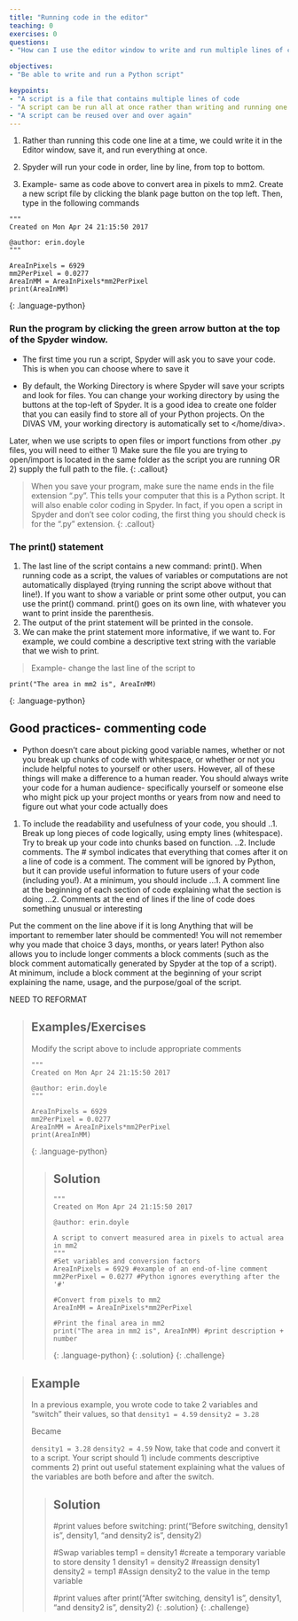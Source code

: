 ```yaml
---
title: "Running code in the editor"
teaching: 0
exercises: 0
questions:
- "How can I use the editor window to write and run multiple lines of code at once?"

objectives:
- "Be able to write and run a Python script"

keypoints:
- "A script is a file that contains multiple lines of code
- "A script can be run all at once rather than writing and running one line at a time"
- "A script can be reused over and over again"
---
```


1. Rather than running this code one line at a time, we could write it in the Editor window, save it, and run everything at once.

2. Spyder will run your code in order, line by line, from top to bottom.

3. Example- same as code above to convert area in pixels to mm2.  Create a new script file by clicking the blank page button on the top left.  Then, type in the following commands
~~~
"""
Created on Mon Apr 24 21:15:50 2017

@author: erin.doyle
"""

AreaInPixels = 6929
mm2PerPixel = 0.0277
AreaInMM = AreaInPixels*mm2PerPixel
print(AreaInMM)
~~~ 
{: .language-python}

### Run the program by clicking the green arrow button at the top of the Spyder window.

* The first time you run a script, Spyder will ask you to save your code.  This is when you can choose where to save it

* By default, the Working Directory is where Spyder will save your scripts and look for files.  You can change your working directory by using the buttons at the top-left of Spyder.  It is a good idea to create one folder that you can easily find to store all of your Python projects.   On the DIVAS VM, your working directory is automatically set to </home/diva>.

Later, when we use scripts to open files or import functions from other .py files, you will need to either 1) Make sure the file you are trying to open/import is located in the same folder as the script you are running OR 2) supply the full path to the file.
{: .callout}


> When you save your program, make sure the name ends in the file extension “.py”.  This tells  your computer that this is a Python script.  It will also enable color coding in Spyder.  In fact, if you open a script in Spyder and don’t see color coding, the first thing you should check is for the “.py” extension.
{: .callout}

### The print() statement
1. The last line of the script contains a new command: print().  When running code as a script, the values of variables or computations are not automatically displayed (trying running the script above without that line!).  If you want to show a variable or print some other output, you can use the print() command.  print() goes on its own line, with whatever you want to print inside the parenthesis.
2. The output of the print statement will be printed in the console.
3. We can make the print statement more informative, if we want to.  For example, we could combine a descriptive text string with the variable that we wish to print.
> Example- change the last line of the script to
~~~
print("The area in mm2 is", AreaInMM)
~~~
{: .language-python}

## Good practices- commenting code
* Python doesn’t care about picking good variable names, whether or not you break up chunks of code with whitespace, or whether or not you include helpful notes to yourself or other users.  However, all of these things will make a difference to a human reader.  You should always write your code for a human audience- specifically yourself or someone else who might pick up your project months or years from now and need to figure out what your code actually does

1. To include the readability and usefulness of your code, you should
..1. Break up long pieces of code logically, using empty lines (whitespace).  Try to break up your code into chunks based on function.
..2. Include comments.  The # symbol indicates that everything that comes after it on a line of code is a comment.  The comment will be ignored by Python, but it can provide useful information to future users of your code (including you!).  At a minimum, you should include
...1. A comment line at the beginning of each section of code explaining what the section is doing
...2. Comments at the end of lines if the line of code does something unusual or interesting

Put the comment on the line above if it is long
Anything that will be important to remember later should be commented!  You will not remember why you made that choice 3 days, months, or years later!
Python also allows you to include longer comments a block comments (such as the block comment automatically generated by Spyder at the top of a script).  
At minimum, include a block comment at the beginning of your script explaining the name, usage, and the purpose/goal of the script.

NEED TO REFORMAT

> ## Examples/Exercises
> Modify the script above to include appropriate comments
> ~~~ 
> """
> Created on Mon Apr 24 21:15:50 2017
> 
> @author: erin.doyle
> """
> 
> AreaInPixels = 6929
> mm2PerPixel = 0.0277
> AreaInMM = AreaInPixels*mm2PerPixel
> print(AreaInMM)
> ~~~
> {: .language-python}
> > ## Solution
> > ~~~
> > """
> > Created on Mon Apr 24 21:15:50 2017
> > 
> > @author: erin.doyle
> > 
> > A script to convert measured area in pixels to actual area in mm2
> > """
> > #Set variables and conversion factors
> > AreaInPixels = 6929 #example of an end-of-line comment
> > mm2PerPixel = 0.0277 #Python ignores everything after the '#'
> > 
> > #Convert from pixels to mm2
> > AreaInMM = AreaInPixels*mm2PerPixel
> > 
> > #Print the final area in mm2
> > print("The area in mm2 is", AreaInMM) #print description + number
> > ~~~
> > {: .language-python}
> {: .solution}
{: .challenge}

> ## Example
> In a previous example, you wrote code to take 2 variables and “switch” their values, so that
> `density1 = 4.59`
> `density2 = 3.28`
> 
> Became
> 
> `density1 = 3.28`
> `density2 = 4.59`
>Now, take that code and convert it to a script.  Your script should 1) include comments descriptive comments 2) print out useful statement explaining what the values of the variables are both before and after the switch.
> > ## Solution
> > #print values before switching:
> > print(“Before switching, density1 is”, density1, “and density2 is”, density2) 
> >
> >
> > #Swap variables
> > temp1 = density1 #create a temporary variable to store density 1
> > density1 = density2 #reassign density1
> > density2 = temp1 #Assign density2 to the value in the temp variable
> > 
> > #print values after
> > print(“After switching, density1 is”, density1, “and density2 is”, density2)
> {: .solution}
{: .challenge}
